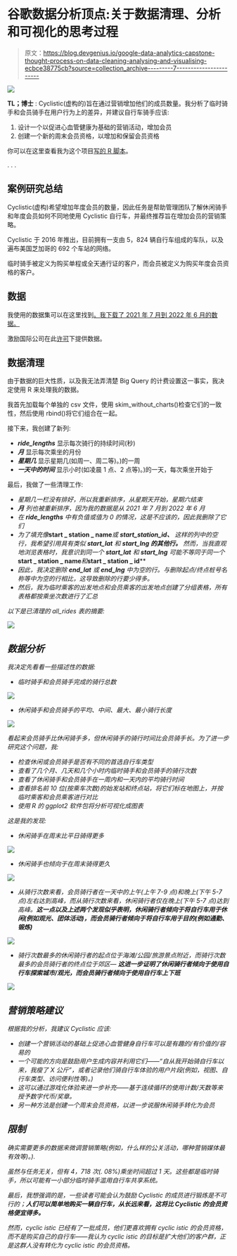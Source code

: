 # 谷歌数据分析顶点:关于数据清理、分析和可视化的思考过程

> 原文：<https://blog.devgenius.io/google-data-analytics-capstone-thought-process-on-data-cleaning-analysing-and-visualising-ecbce38775cb?source=collection_archive---------7----------------------->

![](img/1db8e1f476a86fbc7a38792186640b7e.png)

**TL；博士** : Cyclistic(虚构的)旨在通过营销增加他们的成员数量。我分析了临时骑手和会员骑手在用户行为上的差异，并建议自行车骑手应该:

1.  设计一个以促进心血管健康为基础的营销活动，增加会员
2.  创建一个新的周末会员资格，以增加和保留会员资格

你可以在这里查看我为这个项目[写的 R 脚本](https://github.com/jubeelant/bike_membership/blob/main/Code%20Script.R)。

. . .

## 案例研究总结

Cyclistic(虚构)希望增加年度会员的数量，因此任务是帮助管理团队了解休闲骑手和年度会员如何不同地使用 Cyclistic 自行车，并最终推荐旨在增加会员的营销策略。

Cyclistic 于 2016 年推出，目前拥有一支由 5，824 辆自行车组成的车队，以及遍布美国芝加哥的 692 个车站的网络。

临时骑手被定义为购买单程或全天通行证的客户，而会员被定义为购买年度会员资格的客户。

## 数据

我使用的数据集可以在这里找到[。我下载了 2021 年 7 月到 2022 年 6 月的数据。](https://divvy-tripdata.s3.amazonaws.com/index.html)

激励国际公司在此[许可](https://ride.divvybikes.com/data-license-agreement)下提供数据。

## 数据清理

由于数据的巨大性质，以及我无法弄清楚 Big Query 的计费设置这一事实，我决定使用 R 来处理我的数据。

我首先加载每个单独的 csv 文件，使用 skim_without_charts()检查它们的一致性，然后使用 rbind()将它们组合在一起。

接下来，我创建了新列:

*   ***ride_lengths*** 显示每次骑行的持续时间(秒)
*   ***月*** 显示每次乘坐的月份
*   ***星期几*** 显示星期几(如周一、周二等)。)的一周
*   ***一天中的时间*** 显示小时(如凌晨 1 点、2 点等)。)的一天，每次乘坐开始于

最后，我做了一些清理工作:

*   *星期几一栏没有排好，所以我重新排序，从星期天开始，星期六结束*
*   ****月*** 列也被重新排序，因为我的数据是从 2021 年 7 月到 2022 年 6 月*
*   *在 ***ride_lengths*** 中有负值或值为 0 的情况，这是不应该的，因此我删除了它们*
*   *为了填充像***start _ station _ name***或 ***start_station_id、*** 这样的列中的空行，我希望引用具有类似 ***start_lat*** 和 ***start_lng 的其他行。*** 然而，当我直观地浏览表格时，我意识到同一个 ***start_lat*** 和 ***start_lng*** 可能不等同于同一个***start _ station _ name***和***start _ station _ id****
*   *因此，我决定删除 ***end_lat*** 或 ***end_lng*** 中为空的行。与删除起点/终点桩号名称等中为空的行相比，这导致删除的行要少得多。*
*   *然后，我为临时乘客的出发地点和会员乘客的出发地点创建了分组表格，所有表格都按乘坐次数进行了汇总*

*以下是已清理的 all_rides 表的摘要:*

*![](img/42ca20685d459c1f554033ca7d0013c4.png)*

## *数据分析*

*我决定先看看一些描述性的数据:*

*   *临时骑手和会员骑手完成的骑行总数*

*![](img/76a481494dfcea3f0757a8fa570b3901.png)*

*   *休闲骑手和会员骑手的平均、中间、最大、最小骑行长度*

*![](img/39930c91f184cb61bdcb74f98af1d735.png)*

*看起来会员骑手比休闲骑手多，但休闲骑手的骑行时间比会员骑手长。为了进一步研究这个问题，我:*

*   *检查休闲或会员骑手是否有不同的首选自行车类型*
*   *查看了几个月、几天和几个小时内临时骑手和会员骑手的骑行次数*
*   *查看了休闲骑手和会员骑手在一周内和一天内的平均骑行时间*
*   *查看排名前 10 位(按乘车次数)的始发站和终点站，将它们标在地图上，并按临时乘客和会员乘客进行对比*
*   *使用 R 的 ggplot2 软件包将分析可视化成图表*

*这是我的发现:*

*   *休闲骑手在周末比平日骑得更多*

*![](img/273674c2d32d2b056401d24869435b6a.png)*

*   *休闲骑手也倾向于在周末骑得更久*

*![](img/caa140326e701f8f1983c03867ffba13.png)*

*   *从骑行次数来看，会员骑行者在一天中的上午(上午 7-9 点)和晚上(下午 5-7 点)左右达到高峰，而从骑行次数来看，休闲骑行者仅在晚上(下午 5-7 点)达到高峰。**这一点以及上述两个发现似乎表明，休闲骑行者倾向于将自行车用于休闲(例如观光、团体活动)，而会员骑行者倾向于将自行车用于目的(例如通勤、锻炼)***

*![](img/6657aed7b6a8acd754b809c251a97991.png)*

*   *骑行次数最多的休闲骑行者的起点位于海滩/公园/旅游景点附近，而骑行次数最多的会员骑行者的终点位于郊区— **这进一步证明了休闲骑行者倾向于使用自行车探索城市/观光，而会员骑行者倾向于使用自行车上下班***

*![](img/e5ff3c659e45756cdcbef77f7e815ace.png)*

## *营销策略建议*

*根据我的分析，我建议 Cyclistic 应该:*

*   *创建一个营销活动的基础上促进心血管健身自行车可以是有趣的/有价值的/容易的*
*   *一个可能的方向是鼓励用户生成内容并利用它们——“自从我开始骑自行车以来，我瘦了 X 公斤”，或者记录他们骑自行车体验的用户片段(例如，视图、自行车类型、访问便利性等)。)*
*   *这可以通过游戏化体验来进一步补充——基于连续循环的使用计数/天数等来授予数字代币/奖章。*
*   *另一种方法是创建一个周末会员资格，以进一步说服休闲骑手转化为会员*

## *限制*

*确实需要更多的数据来微调营销策略(例如，什么样的公关活动，哪种营销媒体最有效等)。).*

*虽然与任务无关，但有 4，718 次(. 08%)乘坐时间超过 1 天。这些都是临时骑手，所以可能有一小部分临时骑手滥用自行车共享系统。*

*最后，我想强调的是，一些读者可能会认为鼓励 Cyclistic 的成员进行锻炼是不可行的；**人们可以简单地购买一辆自行车，从长远来看，这将比 Cyclistic 的会员资格便宜得多。***

*然而，cyclic istic 已经有了一批成员，他们更喜欢拥有 cyclic istic 的会员资格，而不是购买自己的自行车——我认为 cyclic istic 的目标是扩大他们的客户群，正是这群人没有转化为 cyclic istic 的会员资格。*